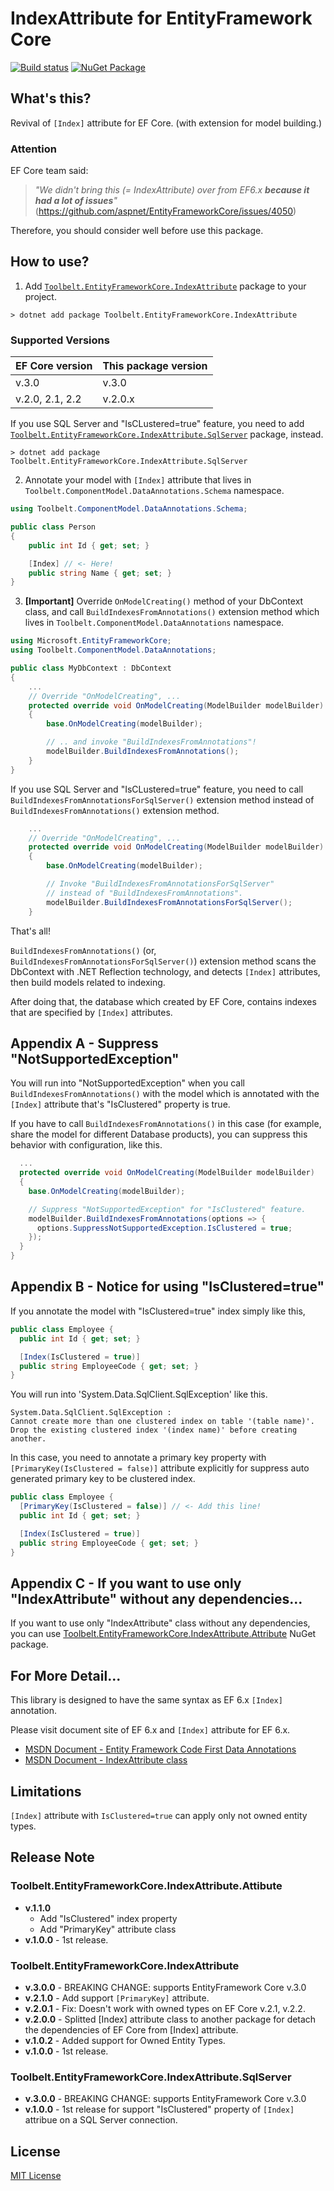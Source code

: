# IndexAttribute for EntityFramework Core  
[![Build status](https://ci.appveyor.com/api/projects/status/dv0et0b80da5mwys?svg=true)](https://ci.appveyor.com/project/jsakamoto/entityframeworkcore-indexattribute) [![NuGet Package](https://img.shields.io/nuget/v/Toolbelt.EntityFrameworkCore.IndexAttribute.svg)](https://www.nuget.org/packages/Toolbelt.EntityFrameworkCore.IndexAttribute/)

## What's this?

Revival of `[Index]` attribute for EF Core. (with extension for model building.)


### Attention

EF Core team said:

> _"We didn't bring this (= IndexAttribute) over from EF6.x **because it had a lot of issues**"_  
> (https://github.com/aspnet/EntityFrameworkCore/issues/4050)

Therefore, you should consider well before use this package.

## How to use?

1. Add [`Toolbelt.EntityFrameworkCore.IndexAttribute`](https://www.nuget.org/packages/Toolbelt.EntityFrameworkCore.IndexAttribute/) package to your project.

```shell
> dotnet add package Toolbelt.EntityFrameworkCore.IndexAttribute
```

### Supported Versions

EF Core version | This package version
----------------|-------------------------
v.3.0           | v.3.0
v.2.0, 2.1, 2.2 | v.2.0.x

If you use SQL Server and "IsCLustered=true" feature, you need to add [`Toolbelt.EntityFrameworkCore.IndexAttribute.SqlServer`](https://www.nuget.org/packages/Toolbelt.EntityFrameworkCore.IndexAttribute.SqlServer/) package, instead.

```shell
> dotnet add package Toolbelt.EntityFrameworkCore.IndexAttribute.SqlServer
```

2. Annotate your model with `[Index]` attribute that lives in `Toolbelt.ComponentModel.DataAnnotations.Schema` namespace.

```csharp
using Toolbelt.ComponentModel.DataAnnotations.Schema;

public class Person
{
    public int Id { get; set; }

    [Index] // <- Here!
    public string Name { get; set; }
}
```

3. **[Important]** Override `OnModelCreating()` method of your DbContext class, and call `BuildIndexesFromAnnotations()` extension method which lives in `Toolbelt.ComponentModel.DataAnnotations` namespace.

```csharp
using Microsoft.EntityFrameworkCore;
using Toolbelt.ComponentModel.DataAnnotations;

public class MyDbContext : DbContext
{
    ...
    // Override "OnModelCreating", ...
    protected override void OnModelCreating(ModelBuilder modelBuilder)
    {
        base.OnModelCreating(modelBuilder);

        // .. and invoke "BuildIndexesFromAnnotations"!
        modelBuilder.BuildIndexesFromAnnotations();
    }
}
```

If you use SQL Server and "IsCLustered=true" feature, you need to call `BuildIndexesFromAnnotationsForSqlServer()` extension method instead of `BuildIndexesFromAnnotations()` extension method.

```csharp
    ...
    // Override "OnModelCreating", ...
    protected override void OnModelCreating(ModelBuilder modelBuilder)
    {
        base.OnModelCreating(modelBuilder);

        // Invoke "BuildIndexesFromAnnotationsForSqlServer"
        // instead of "BuildIndexesFromAnnotations".
        modelBuilder.BuildIndexesFromAnnotationsForSqlServer();
    }
```

That's all!

`BuildIndexesFromAnnotations()` (or, `BuildIndexesFromAnnotationsForSqlServer()`) extension method scans the DbContext with .NET Reflection technology, and detects `[Index]` attributes, then build models related to indexing.

After doing that, the database which created by EF Core, contains indexes that are specified by `[Index]` attributes.

## Appendix A - Suppress "NotSupportedException"

You will run into "NotSupportedException" when you call `BuildIndexesFromAnnotations()` with the model which is annotated with the `[Index]` attribute that's "IsClustered" property is true.

If you have to call `BuildIndexesFromAnnotations()` in this case (for example, share the model for different Database products), you can suppress this behavior with configuration, like this.

```csharp
  ...
  protected override void OnModelCreating(ModelBuilder modelBuilder)
  {
    base.OnModelCreating(modelBuilder);

    // Suppress "NotSupportedException" for "IsClustered" feature.
    modelBuilder.BuildIndexesFromAnnotations(options => {
      options.SuppressNotSupportedException.IsClustered = true;
    });
  }
}
```

## Appendix B -  Notice for using "IsClustered=true"

If you annotate the model with "IsClustered=true" index simply like this,

```csharp
public class Employee {
  public int Id { get; set; }

  [Index(IsClustered = true)]
  public string EmployeeCode { get; set; }
}
```

You will run into 'System.Data.SqlClient.SqlException' like this.

```
System.Data.SqlClient.SqlException :
Cannot create more than one clustered index on table '(table name)'.
Drop the existing clustered index '(index name)' before creating another.
```

In this case, you need to annotate a primary key property with `[PrimaryKey(IsClustered = false)]` attribute explicitly  for suppress auto generated primary key to be clustered index.

```csharp
public class Employee {
  [PrimaryKey(IsClustered = false)] // <- Add this line!
  public int Id { get; set; }

  [Index(IsClustered = true)]
  public string EmployeeCode { get; set; }
}
```

## Appendix C -  If you want to use only "IndexAttribute" without any dependencies...

If you want to use only "IndexAttribute" class without any dependencies, you can use [Toolbelt.EntityFrameworkCore.IndexAttribute.Attribute](https://www.nuget.org/packages/Toolbelt.EntityFrameworkCore.IndexAttribute.Attribute) NuGet package.


## For More Detail...

This library is designed to have the same syntax as EF 6.x `[Index]` annotation.

Please visit document site of EF 6.x and `[Index]` attribute for EF 6.x.

- [MSDN Document - Entity Framework Code First Data Annotations](https://msdn.microsoft.com/en-us/library/jj591583%28v=vs.113%29.aspx?f=255&MSPPError=-2147217396)
- [MSDN Document - IndexAttribute class](https://msdn.microsoft.com/library/system.componentmodel.dataannotations.schema.indexattribute(v=vs.113).aspx)

## Limitations

`[Index]` attribute with `IsClustered=true` can apply only not owned entity types.

## Release Note

### Toolbelt.EntityFrameworkCore.IndexAttribute.Attibute

- **v.1.1.0**
  - Add "IsClustered" index property
  - Add "PrimaryKey" attribute class
- **v.1.0.0** - 1st release.

### Toolbelt.EntityFrameworkCore.IndexAttribute

- **v.3.0.0** - BREAKING CHANGE: supports EntityFramework Core v.3.0
- **v.2.1.0** - Add support `[PrimaryKey]` attribute.
- **v.2.0.1** - Fix: Doesn't work with owned types on EF Core v.2.1, v.2.2.
- **v.2.0.0** - Splitted [Index] attribute class to another package for detach the dependencies of EF Core from [Index] attribute.
- **v.1.0.2** - Added support for Owned Entity Types.
- **v.1.0.0** - 1st release.

### Toolbelt.EntityFrameworkCore.IndexAttribute.SqlServer

- **v.3.0.0** - BREAKING CHANGE: supports EntityFramework Core v.3.0
- **v.1.0.0** - 1st release for support "IsClustered" property of `[Index]` attribue on a SQL Server connection.


## License

[MIT License](https://github.com/jsakamoto/EntityFrameworkCore.IndexAttribute/blob/master/LICENSE)

